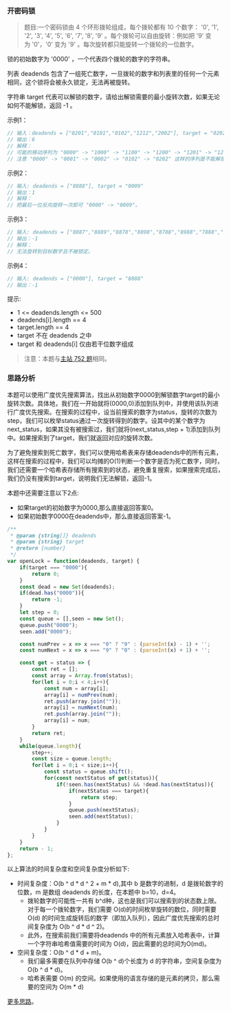 ###  开密码锁
 
> 题目:一个密码锁由 4 个环形拨轮组成，每个拨轮都有 10 个数字： '0', '1', '2', '3', '4', '5', '6', '7', '8', '9' 。每个拨轮可以自由旋转：例如把 '9' 变为 '0'，'0' 变为 '9' 。每次旋转都只能旋转一个拨轮的一位数字。

锁的初始数字为 '0000' ，一个代表四个拨轮的数字的字符串。

列表 deadends 包含了一组死亡数字，一旦拨轮的数字和列表里的任何一个元素相同，这个锁将会被永久锁定，无法再被旋转。

字符串 target 代表可以解锁的数字，请给出解锁需要的最小旋转次数，如果无论如何不能解锁，返回 -1 。

示例1：

```js
// 输入：deadends = ["0201","0101","0102","1212","2002"], target = "0202"
// 输出：6
// 解释：
// 可能的移动序列为 "0000" -> "1000" -> "1100" -> "1200" -> "1201" -> "1202" -> "0202"。
// 注意 "0000" -> "0001" -> "0002" -> "0102" -> "0202" 这样的序列是不能解锁的，因为当拨动到 "0102" 时这个锁就会被锁定。
```

示例2：

```js
// 输入: deadends = ["8888"], target = "0009"
// 输出：1
// 解释：
// 把最后一位反向旋转一次即可 "0000" -> "0009"。
```

示例3：

```js
// 输入: deadends = ["8887","8889","8878","8898","8788","8988","7888","9888"], target = "8888"
// 输出：-1
// 解释：
// 无法旋转到目标数字且不被锁定。
```

示例4：

```js
// 输入: deadends = ["0000"], target = "8888"
// 输出：-1
```

提示:

* 1 <= deadends.length <= 500
* deadends[i].length == 4
* target.length == 4
* target 不在 deadends 之中
* target 和 deadends[i] 仅由若干位数字组成

> 注意：本题与[主站 752 题](https://leetcode-cn.com/problems/open-the-lock/)相同。

### 思路分析

本题可以使用广度优先搜索算法，找出从初始数字0000到解锁数字target的最小旋转次数。具体地，我们在一开始就将(0000,0)添加到队列中，并使用该队列进行广度优先搜索。在搜索的过程中，设当前搜索的数字为status，旋转的次数为step，我们可以枚举status通过一次旋转得到的数字。设其中的某个数字为next_status，如果其没有被搜索过，我们就将(next_status,step + 1)添加到队列中。如果搜索到了target，我们就返回对应的旋转次数。

为了避免搜索到死亡数字，我们可以使用哈希表来存储deadends中的所有元素，这样在搜索的过程中，我们可以均摊的O(1)判断一个数字是否为死亡数字，同时，我们还需要一个哈希表存储所有搜索到的状态，避免重复搜索，如果搜索完成后，我们仍没有搜索到target，说明我们无法解锁，返回-1。

本题中还需要注意以下2点:

* 如果target的初始数字为0000,那么直接返回答案0。
* 如果初始数字0000在deadends中，那么直接返回答案-1。


```js
/**
 * @param {string[]} deadends
 * @param {string} target
 * @return {number}
 */
var openLock = function(deadends, target) {
    if(target === "0000"){
        return 0;
    }
    const dead = new Set(deadends);
    if(dead.has("0000")){
        return -1;
    }
    let step = 0;
    const queue = [],seen = new Set();
    queue.push("0000");
    seen.add("0000");

    const numPrev = x => x === "0" ? "9" : (parseInt(x) - 1) + '';
    const numNext = x => x === "9" ? "0" : (parseInt(x) + 1) + '';

    const get = status => {
        const ret = [];
        const array = Array.from(status);
        for(let i = 0;i < 4;i++){
            const num = array[i];
            array[i] = numPrev(num);
            ret.push(array.join(""));
            array[i] = numNext(num);
            ret.push(array.join(""));
            array[i] = num;
        }
        return ret;
    }
    while(queue.length){
        step++;
        const size = queue.length;
        for(let i = 0;i < size;i++){
            const status = queue.shift();
            for(const nextStatus of get(status)){
                if(!seen.has(nextStatus) && !dead.has(nextStatus)){
                    if(nextStatus === target){
                        return step;
                    }
                    queue.push(nextStatus);
                    seen.add(nextStatus);
                }
            }
        }
    }
    return - 1;
};
```

以上算法的时间复杂度和空间复杂度分析如下:

* 时间复杂度：O(b ^ d * d ^ 2 + m * d),其中 b 是数字的进制，d 是拨轮数字的位数，m 是数组 deadends 的长度，在本题中 b=10，d=4。
    * 拨轮数字的可能性一共有 b^d种，这也是我们可以搜索到的状态数上限。对于每一个拨轮数字，我们需要 O(d)的时间枚举旋转的数位，同时需要 O(d) 的时间生成旋转后的数字（即加入队列），因此广度优先搜索的总时间复杂度为 O(b ^ d * d ^ 2)。
    * 此外，在搜索前我们需要将deadends 中的所有元素放入哈希表中，计算一个字符串哈希值需要的时间为 O(d)，因此需要的总时间为O(md)。
* 空间复杂度：O(b ^ d * d + m)。
    * 我们最多需要在队列中存储 O(b ^ d)个长度为 d 的字符串，空间复杂度为O(b ^ d * d)。
    * 哈希表需要 O(m) 的空间。如果使用的语言存储的是元素的拷贝，那么需要的空间为 O(m * d)

[更多思路](https://leetcode.cn/problems/zlDJc7/solution/kai-mi-ma-suo-by-leetcode-solution-b964/)。
